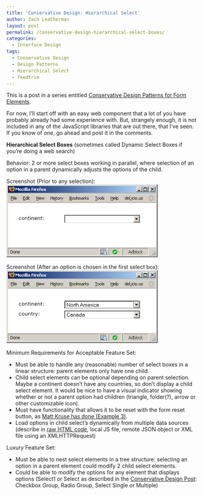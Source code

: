 ```yaml
---
title: 'Conservative Design: Hierarchical Select'
author: Zach Leatherman
layout: post
permalink: /conservative-design-hierarchical-select-boxes/
categories:
  - Interface Design
tags:
  - Conservative Design
  - Design Patterns
  - Hierarchical Select
  - feedtrim
---
```


This is a post in a series entitled [Conservative Design Patterns for Form Elements][1].

 [1]: http://www.zachleat.com/web/2007/02/22/conservative-design-patterns-for-form-elements/

For now, I’ll start off with an easy web component that a lot of you have probably already had some experience with. But, strangely enough, it is not included in any of the JavaScript libraries that are out there, that I’ve seen. If you know of one, go ahead and post it in the comments.

**Hierarchical Select Boxes** (sometimes called Dynamic Select Boxes if you’re doing a web search)

Behavior: 2 or more select boxes working in parallel, where selection of an option in a parent dynamically adjusts the options of the child.

Screenshot (Prior to any selection):  
![Prior to any selection][2]

 [2]: /web/wp-content/uploads/2007/02/hierselects1.jpg

Screenshot (After an option is chosen in the first select box):  
![After a selection is made][3]

 [3]: /web/wp-content/uploads/2007/02/hierselects2.jpg

Minimum Requirements for Acceptable Feature Set:

*   Must be able to handle any (reasonable) number of select boxes in a linear structure: parent elements only have one child.
*   Child select elements can be optional depending on parent selection. Maybe a continent doesn’t have any countries, so don’t display a child select element. It would be nice to have a visual indicator showing whether or not a parent option had children (triangle, folder(?), arrow or other customizable icon).
*   Must have functionality that allows it to be reset with the form reset button, as [Matt Kruse has done (Example 3)][4].
*   Load options in child select’s dynamically from multiple data sources (describe in [raw HTML code][5], local JS file, remote JSON object or XML file using an XMLHTTPRequest)

 [4]: http://www.mattkruse.com/javascript/dynamicoptionlist/
 [5]: http://www.bobbyvandersluis.com/articles/unobtrusivedynamicselect.php

Luxury Feature Set:

*   Must be able to nest select elements in a tree structure: selecting an option in a parent element could modify 2 child select elements.
*   Could be able to modify the options for any element that displays options (Select1 or Select as described in the [Conservative Design Post][6]: Checkbox Group, Radio Group, Select Single or Multiple)

 [6]: /web/2007/02/22/conservative-design-patterns-for-form-elements/
